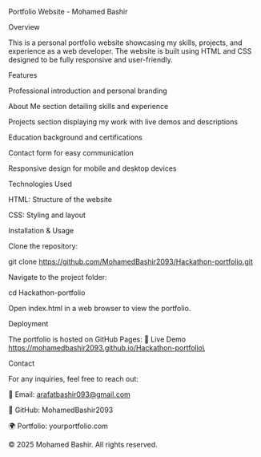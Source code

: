 Portfolio Website - Mohamed Bashir

Overview

This is a personal portfolio website showcasing my skills, projects, and experience as a web developer. The website is built using HTML and CSS designed to be fully responsive and user-friendly.

Features

Professional introduction and personal branding

About Me section detailing skills and experience

Projects section displaying my work with live demos and descriptions

Education background and certifications

Contact form for easy communication

Responsive design for mobile and desktop devices

Technologies Used

HTML: Structure of the website

CSS: Styling and layout



Installation & Usage

Clone the repository:

git clone https://github.com/MohamedBashir2093/Hackathon-portfolio.git

Navigate to the project folder:

cd Hackathon-portfolio

Open index.html in a web browser to view the portfolio.

Deployment

The portfolio is hosted on GitHub Pages:
🔗 Live Demo  https://mohamedbashir2093.github.io/Hackathon-portfolio\



Contact

For any inquiries, feel free to reach out:

📧 Email: arafatbashir093@gmail.com

🐙 GitHub: MohamedBashir2093

🌍 Portfolio: yourportfolio.com 

© 2025 Mohamed Bashir. All rights reserved.



